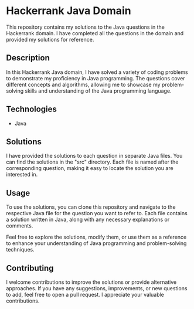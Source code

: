 # Hackerrank Java Domain

This repository contains my solutions to the Java questions in the Hackerrank domain. I have completed all the questions in the domain and provided my solutions for reference.

## Description

In this Hackerrank Java domain, I have solved a variety of coding problems to demonstrate my proficiency in Java programming. The questions cover different concepts and algorithms, allowing me to showcase my problem-solving skills and understanding of the Java programming language.

## Technologies

- Java

## Solutions

I have provided the solutions to each question in separate Java files. You can find the solutions in the "src" directory. Each file is named after the corresponding question, making it easy to locate the solution you are interested in.

## Usage

To use the solutions, you can clone this repository and navigate to the respective Java file for the question you want to refer to. Each file contains a solution written in Java, along with any necessary explanations or comments.

Feel free to explore the solutions, modify them, or use them as a reference to enhance your understanding of Java programming and problem-solving techniques.

## Contributing

I welcome contributions to improve the solutions or provide alternative approaches. If you have any suggestions, improvements, or new questions to add, feel free to open a pull request. I appreciate your valuable contributions.
